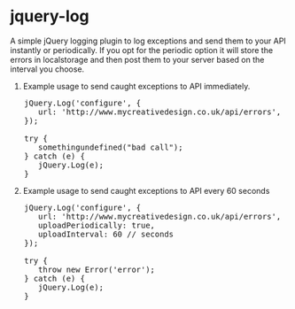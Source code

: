 jquery-log
==========

A simple jQuery logging plugin to log exceptions and send them to your API instantly or periodically. If you opt for the periodic option it will store the errors in localstorage and then post them to your server based on the interval you choose.

1. Example usage to send caught exceptions to API immediately. 
<pre>
   jQuery.Log('configure', {
      url: 'http://www.mycreativedesign.co.uk/api/errors',
   });

   try {
      somethingundefined("bad call");
   } catch (e) {
      jQuery.Log(e);
   }
</pre>

2. Example usage to send caught exceptions to API every 60 seconds 
<pre>
   jQuery.Log('configure', {
      url: 'http://www.mycreativedesign.co.uk/api/errors',
      uploadPeriodically: true,
      uploadInterval: 60 // seconds
   });
   
   try {
      throw new Error('error');
   } catch (e) {
      jQuery.Log(e);
   } 
</pre>
